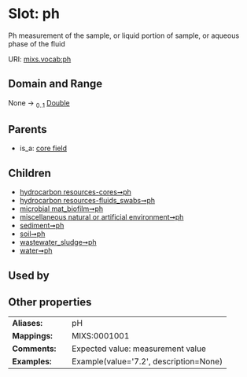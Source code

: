 
# Slot: ph


Ph measurement of the sample, or liquid portion of sample, or aqueous phase of the fluid

URI: [mixs.vocab:ph](https://w3id.org/mixs/vocab/ph)


## Domain and Range

None &#8594;  <sub>0..1</sub> [Double](types/Double.md)

## Parents

 *  is_a: [core field](core_field.md)

## Children

 *  [hydrocarbon resources-cores➞ph](hydrocarbon_resources_cores_ph.md)
 *  [hydrocarbon resources-fluids_swabs➞ph](hydrocarbon_resources_fluids_swabs_ph.md)
 *  [microbial mat_biofilm➞ph](microbial_mat_biofilm_ph.md)
 *  [miscellaneous natural or artificial environment➞ph](miscellaneous_natural_or_artificial_environment_ph.md)
 *  [sediment➞ph](sediment_ph.md)
 *  [soil➞ph](soil_ph.md)
 *  [wastewater_sludge➞ph](wastewater_sludge_ph.md)
 *  [water➞ph](water_ph.md)

## Used by


## Other properties

|  |  |  |
| --- | --- | --- |
| **Aliases:** | | pH |
| **Mappings:** | | MIXS:0001001 |
| **Comments:** | | Expected value: measurement value |
| **Examples:** | | Example(value='7.2', description=None) |

